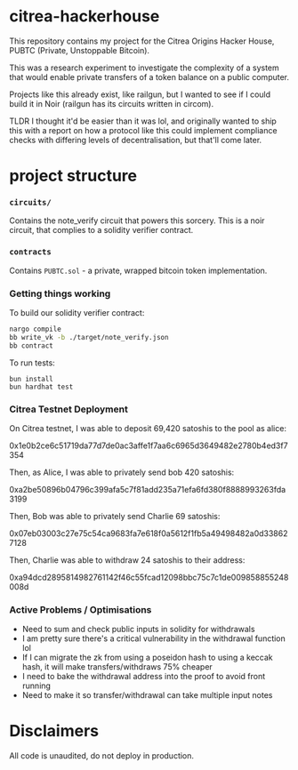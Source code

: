 # citrea-hackerhouse

This repository contains my project for the Citrea Origins Hacker House, PUBTC (Private, Unstoppable Bitcoin).

This was a research experiment to investigate the complexity of a system that would enable private transfers of a token balance on a public computer.

Projects like this already exist, like railgun, but I wanted to see if I could build it in Noir (railgun has its circuits written in circom).

TLDR I thought it'd be easier than it was lol, and originally wanted to ship this with a report on how a protocol like this could implement compliance checks with differing levels of decentralisation, but that'll come later.

# project structure

### `circuits/`

Contains the note_verify circuit that powers this sorcery. This is a noir circuit, that complies to a solidity verifier contract.

### `contracts`

Contains `PUBTC.sol` - a private, wrapped bitcoin token implementation.

### Getting things working

To build our solidity verifier contract:

```bash
nargo compile
bb write_vk -b ./target/note_verify.json
bb contract
```

To run tests:

```
bun install
bun hardhat test
```

### Citrea Testnet Deployment

On Citrea testnet, I was able to deposit 69,420 satoshis to the pool as alice:

0x1e0b2ce6c51719da77d7de0ac3affe1f7aa6c6965d3649482e2780b4ed3f7354

Then, as Alice, I was able to privately send bob 420 satoshis:

0xa2be50896b04796c399afa5c7f81add235a71efa6fd380f8888993263fda3199

Then, Bob was able to privately send Charlie 69 satoshis:

0x07eb03003c27e75c54ca9683fa7e618f0a5612f1fb5a49498482a0d338627128

Then, Charlie was able to withdraw 24 satoshis to their address:

0xa94dcd2895814982761142f46c55fcad12098bbc75c7c1de009858855248008d

### Active Problems / Optimisations

- Need to sum and check public inputs in solidity for withdrawals
- I am pretty sure there's a critical vulnerability in the withdrawal function lol
- If I can migrate the zk from using a poseidon hash to using a keccak hash, it will make transfers/withdraws 75% cheaper
- I need to bake the withdrawal address into the proof to avoid front running
- Need to make it so transfer/withdrawal can take multiple input notes

# Disclaimers

All code is unaudited, do not deploy in production.
